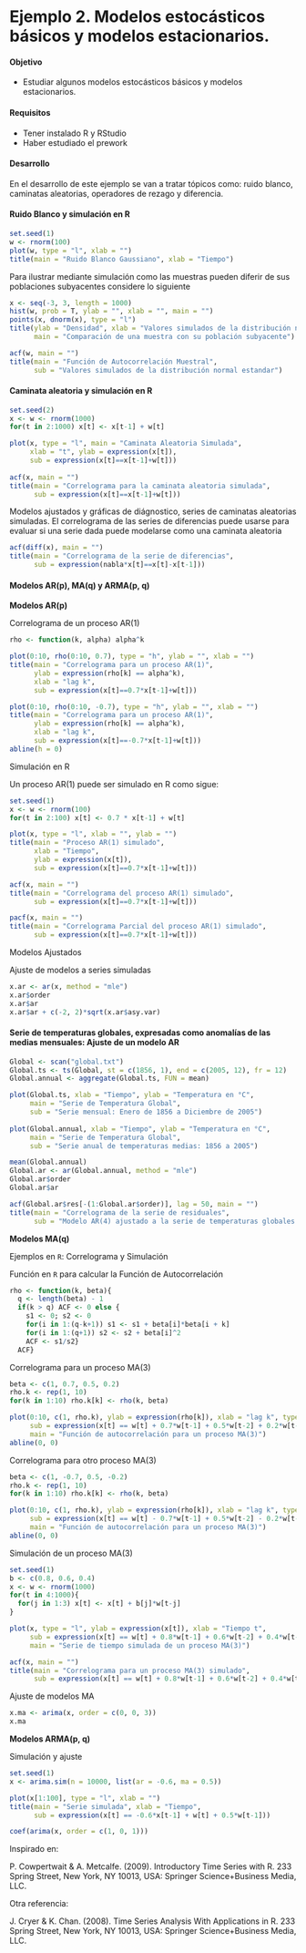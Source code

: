 # Ejemplo 2. Modelos estocásticos básicos y modelos estacionarios.

#### Objetivo

- Estudiar algunos modelos estocásticos básicos y modelos estacionarios.

#### Requisitos

- Tener instalado R y RStudio
- Haber estudiado el prework

#### Desarrollo

En el desarrollo de este ejemplo se van a tratar tópicos como: ruido blanco, caminatas aleatorias, operadores de rezago y diferencia. 

#### Ruido Blanco y simulación en R

```R
set.seed(1)
w <- rnorm(100)
plot(w, type = "l", xlab = "")
title(main = "Ruido Blanco Gaussiano", xlab = "Tiempo")
```

Para ilustrar mediante simulación como las muestras pueden diferir de sus poblaciones subyacentes considere lo siguiente

```R
x <- seq(-3, 3, length = 1000)
hist(w, prob = T, ylab = "", xlab = "", main = "") 
points(x, dnorm(x), type = "l")
title(ylab = "Densidad", xlab = "Valores simulados de la distribución normal estandar",
      main = "Comparación de una muestra con su población subyacente")
```

```R
acf(w, main = "")
title(main = "Función de Autocorrelación Muestral", 
      sub = "Valores simulados de la distribución normal estandar")
```

#### Caminata aleatoria y simulación en R

```R
set.seed(2)
x <- w <- rnorm(1000)
for(t in 2:1000) x[t] <- x[t-1] + w[t]

plot(x, type = "l", main = "Caminata Aleatoria Simulada", 
     xlab = "t", ylab = expression(x[t]), 
     sub = expression(x[t]==x[t-1]+w[t]))
     
acf(x, main = "")
title(main = "Correlograma para la caminata aleatoria simulada", 
      sub = expression(x[t]==x[t-1]+w[t]))
```

Modelos ajustados y gráficas de diágnostico, series de caminatas aleatorias simuladas. El correlograma de las series de diferencias puede usarse para evaluar si una serie dada puede modelarse como una caminata aleatoria

```R
acf(diff(x), main = "")
title(main = "Correlograma de la serie de diferencias", 
      sub = expression(nabla*x[t]==x[t]-x[t-1]))
```

#### Modelos AR(p), MA(q) y ARMA(p, q)

**Modelos AR(p)**

Correlograma de un proceso AR(1)

```R
rho <- function(k, alpha) alpha^k

plot(0:10, rho(0:10, 0.7), type = "h", ylab = "", xlab = "")
title(main = "Correlograma para un proceso AR(1)",
      ylab = expression(rho[k] == alpha^k),
      xlab = "lag k",
      sub = expression(x[t]==0.7*x[t-1]+w[t]))

plot(0:10, rho(0:10, -0.7), type = "h", ylab = "", xlab = "")
title(main = "Correlograma para un proceso AR(1)",
      ylab = expression(rho[k] == alpha^k),
      xlab = "lag k",
      sub = expression(x[t]==-0.7*x[t-1]+w[t]))
abline(h = 0)
```

Simulación en R

Un proceso AR(1) puede ser simulado en R como sigue:

```R
set.seed(1)
x <- w <- rnorm(100)
for(t in 2:100) x[t] <- 0.7 * x[t-1] + w[t]

plot(x, type = "l", xlab = "", ylab = "")
title(main = "Proceso AR(1) simulado",
      xlab = "Tiempo",
      ylab = expression(x[t]),
      sub = expression(x[t]==0.7*x[t-1]+w[t]))
```

```R
acf(x, main = "")
title(main = "Correlograma del proceso AR(1) simulado", 
      sub = expression(x[t]==0.7*x[t-1]+w[t]))
```

```R
pacf(x, main = "")
title(main = "Correlograma Parcial del proceso AR(1) simulado", 
      sub = expression(x[t]==0.7*x[t-1]+w[t]))
```

Modelos Ajustados

Ajuste de modelos a series simuladas

```R
x.ar <- ar(x, method = "mle")
x.ar$order
x.ar$ar
x.ar$ar + c(-2, 2)*sqrt(x.ar$asy.var)
```

#### Serie de temperaturas globales, expresadas como anomalías de las medias mensuales: Ajuste de un modelo AR

```R
Global <- scan("global.txt")
Global.ts <- ts(Global, st = c(1856, 1), end = c(2005, 12), fr = 12)
Global.annual <- aggregate(Global.ts, FUN = mean)

plot(Global.ts, xlab = "Tiempo", ylab = "Temperatura en °C", 
     main = "Serie de Temperatura Global",
     sub = "Serie mensual: Enero de 1856 a Diciembre de 2005")
     
plot(Global.annual, xlab = "Tiempo", ylab = "Temperatura en °C", 
     main = "Serie de Temperatura Global",
     sub = "Serie anual de temperaturas medias: 1856 a 2005")
```

```R
mean(Global.annual)
Global.ar <- ar(Global.annual, method = "mle")
Global.ar$order
Global.ar$ar

acf(Global.ar$res[-(1:Global.ar$order)], lag = 50, main = "")
title(main = "Correlograma de la serie de residuales",
      sub = "Modelo AR(4) ajustado a la serie de temperaturas globales anuales")
```

**Modelos MA(q)**

Ejemplos en `R`: Correlograma y Simulación

Función en `R` para calcular la Función de Autocorrelación

```R
rho <- function(k, beta){
  q <- length(beta) - 1
  if(k > q) ACF <- 0 else {
    s1 <- 0; s2 <- 0
    for(i in 1:(q-k+1)) s1 <- s1 + beta[i]*beta[i + k]
    for(i in 1:(q+1)) s2 <- s2 + beta[i]^2
    ACF <- s1/s2}
  ACF}
```

Correlograma para un proceso MA(3)

```R
beta <- c(1, 0.7, 0.5, 0.2)
rho.k <- rep(1, 10)
for(k in 1:10) rho.k[k] <- rho(k, beta)

plot(0:10, c(1, rho.k), ylab = expression(rho[k]), xlab = "lag k", type = "h",
     sub = expression(x[t] == w[t] + 0.7*w[t-1] + 0.5*w[t-2] + 0.2*w[t-3]),
     main = "Función de autocorrelación para un proceso MA(3)")
abline(0, 0)
```

Correlograma para otro proceso MA(3)

```R
beta <- c(1, -0.7, 0.5, -0.2)
rho.k <- rep(1, 10)
for(k in 1:10) rho.k[k] <- rho(k, beta)

plot(0:10, c(1, rho.k), ylab = expression(rho[k]), xlab = "lag k", type = "h",
     sub = expression(x[t] == w[t] - 0.7*w[t-1] + 0.5*w[t-2] - 0.2*w[t-3]),
     main = "Función de autocorrelación para un proceso MA(3)")
abline(0, 0)
```

Simulación de un proceso MA(3)

```R
set.seed(1)
b <- c(0.8, 0.6, 0.4)
x <- w <- rnorm(1000)
for(t in 4:1000){
  for(j in 1:3) x[t] <- x[t] + b[j]*w[t-j]
}

plot(x, type = "l", ylab = expression(x[t]), xlab = "Tiempo t",
     sub = expression(x[t] == w[t] + 0.8*w[t-1] + 0.6*w[t-2] + 0.4*w[t-3]),
     main = "Serie de tiempo simulada de un proceso MA(3)")
```

```R
acf(x, main = "")
title(main = "Correlograma para un proceso MA(3) simulado", 
      sub = expression(x[t] == w[t] + 0.8*w[t-1] + 0.6*w[t-2] + 0.4*w[t-3]))
```

Ajuste de modelos MA

```R
x.ma <- arima(x, order = c(0, 0, 3))
x.ma
```

**Modelos ARMA(p, q)**

Simulación y ajuste

```R
set.seed(1)
x <- arima.sim(n = 10000, list(ar = -0.6, ma = 0.5))

plot(x[1:100], type = "l", xlab = "")
title(main = "Serie simulada", xlab = "Tiempo", 
      sub = expression(x[t] == -0.6*x[t-1] + w[t] + 0.5*w[t-1]))
```

```R
coef(arima(x, order = c(1, 0, 1)))
```

Inspirado en:

P. Cowpertwait & A. Metcalfe. (2009). Introductory Time Series with R. 233 Spring Street, New York, NY 10013, USA: Springer Science+Business Media, LLC.

Otra referencia:

J. Cryer & K. Chan. (2008). Time Series Analysis With Applications in R. 233 Spring Street, New York, NY 10013, USA: Springer Science+Business Media, LLC.
